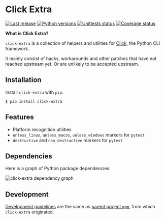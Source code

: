 # Click Extra

[![Last
release](https://img.shields.io/pypi/v/click-extra.svg)](https://pypi.python.org/pypi/click-extra)
[![Python
versions](https://img.shields.io/pypi/pyversions/click-extra.svg)](https://pypi.python.org/pypi/click-extra)
[![Unittests
status](https://github.com/kdeldycke/click-extra/actions/workflows/tests.yaml/badge.svg?branch=main)](https://github.com/kdeldycke/click-extra/actions/workflows/tests.yaml?query=branch%3Amain)
[![Coverage
status](https://codecov.io/gh/kdeldycke/click-extra/branch/main/graph/badge.svg)](https://codecov.io/gh/kdeldycke/click-extra/branch/main)

**What is Click Extra?**

`click-extra` is a collection of helpers and utilities for [Click](https://click.palletsprojects.com), the Python CLI framework.

It mainly consist of hacks, workarounds and other patches that have not reached upstream yet. Or are unlikely to be accepted upstream.

## Installation

Install `click-extra` with `pip`:

``` shell-session
$ pip install click-extra
```

## Features

* Platform recognition utilities
* `unless_linux`, `unless_macos`, `unless_windows` markers for `pytest`
* `destructive` and `non_destructive` markers for `pytest`

## Dependencies

Here is a graph of Python package dependencies:

![click-extra dependency graph](https://github.com/kdeldycke/click-extra/dependencies.png)

## Development

[Development guidelines](https://kdeldycke.github.io/meta-package-manager/development.html) are the same as [parent project `mpm`](https://github.com/kdeldycke/meta-package-manager), from which `click-extra` originated.